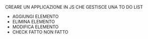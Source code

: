 CREARE UN APPLICAZIONE IN JS CHE GESTISCE UNA TO DO LIST
  + AGGIUNGI ELEMENTO
  + ELIMINA ELEMENTO
  + MODIFICA ELEMENTO
  + CHECK FATTO NON FATTO